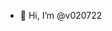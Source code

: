 - 👋 Hi, I’m @v020722


<!---
v020722/v020722 is a ✨ special ✨ repository because its `README.md` (this file) appears on your GitHub profile.
You can click the Preview link to take a look at your changes.
--->
